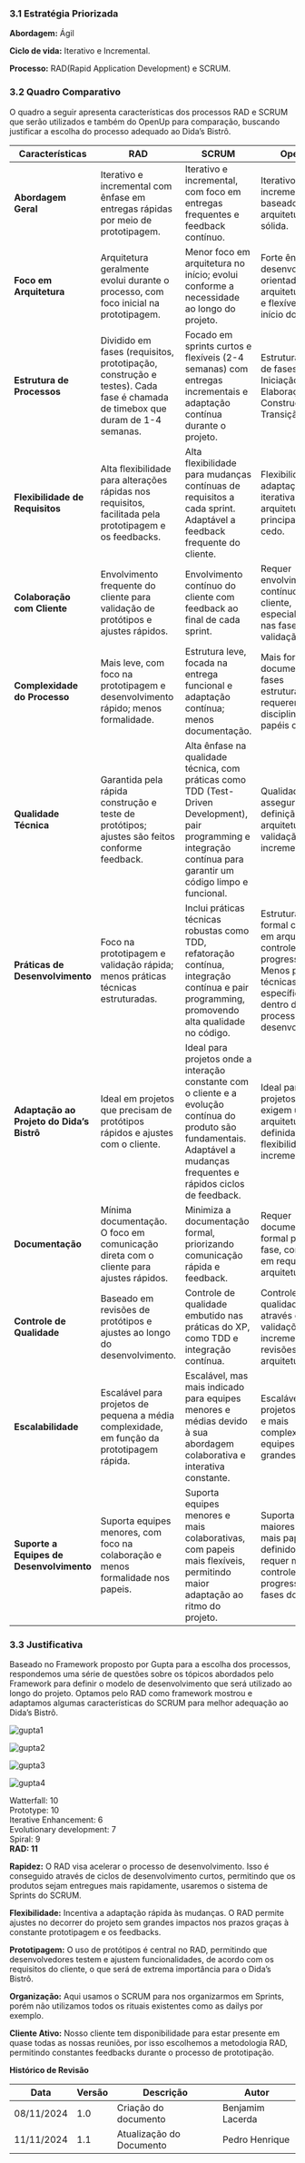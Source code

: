 ### 3.1 **Estratégia Priorizada**

**Abordagem:** Ágil

**Ciclo de vida:** Iterativo e Incremental.

**Processo:** RAD(Rapid Application Development) e SCRUM.

### 3.2 **Quadro Comparativo**

O quadro a seguir apresenta características dos processos RAD e SCRUM que serão utilizados e também do OpenUp para comparação, buscando justificar a escolha do processo adequado ao Dida’s Bistrô.

| Características            | RAD                                        | SCRUM                                      | OpenUP                                     |
|----------------------------|--------------------------------------------|--------------------------------------------|--------------------------------------------|
| **Abordagem Geral**         | Iterativo e incremental com ênfase em entregas rápidas por meio de prototipagem. | Iterativo e incremental, com foco em entregas frequentes e feedback contínuo. | Iterativo, incremental e baseado em arquitetura sólida. |
| **Foco em Arquitetura**     | Arquitetura geralmente evolui durante o processo, com foco inicial na prototipagem. | Menor foco em arquitetura no início; evolui conforme a necessidade ao longo do projeto. | Forte ênfase no desenvolvimento orientado a uma arquitetura sólida e flexível desde o início do projeto. |
| **Estrutura de Processos**  | Dividido em fases (requisitos, prototipação, construção e testes). Cada fase é chamada de timebox que duram de 1-4 semanas. | Focado em sprints curtos e flexíveis (2-4 semanas) com entregas incrementais e adaptação contínua durante o projeto. | Estrutura clara de fases: Iniciação, Elaboração, Construção e Transição. |
| **Flexibilidade de Requisitos** | Alta flexibilidade para alterações rápidas nos requisitos, facilitada pela prototipagem e os feedbacks. | Alta flexibilidade para mudanças contínuas de requisitos a cada sprint. Adaptável a feedback frequente do cliente. | Flexibilidade para adaptações iterativas, com a arquitetura principal definida cedo. |
| **Colaboração com Cliente** | Envolvimento frequente do cliente para validação de protótipos e ajustes rápidos. | Envolvimento contínuo do cliente com feedback ao final de cada sprint. | Requer envolvimento contínuo do cliente, especialmente nas fases de validação. |
| **Complexidade do Processo** | Mais leve, com foco na prototipagem e desenvolvimento rápido; menos formalidade. | Estrutura leve, focada na entrega funcional e adaptação contínua; menos documentação. | Mais formal, com documentação e fases estruturadas, requerendo disciplina e papéis claros. |
| **Qualidade Técnica**       | Garantida pela rápida construção e teste de protótipos; ajustes são feitos conforme feedback. | Alta ênfase na qualidade técnica, com práticas como TDD (Test-Driven Development), pair programming e integração contínua para garantir um código limpo e funcional. | Qualidade assegurada pela definição de arquitetura e validação incremental. |
| **Práticas de Desenvolvimento** | Foco na prototipagem e validação rápida; menos práticas técnicas estruturadas. | Inclui práticas técnicas robustas como TDD, refatoração contínua, integração contínua e pair programming, promovendo alta qualidade no código. | Estrutura mais formal com foco em arquitetura e controle de progresso. Menos práticas técnicas específicas dentro do processo de desenvolvimento. |
| **Adaptação ao Projeto do Dida’s Bistrô** | Ideal em projetos que precisam de protótipos rápidos e ajustes com o cliente. | Ideal para projetos onde a interação constante com o cliente e a evolução contínua do produto são fundamentais. Adaptável a mudanças frequentes e rápidos ciclos de feedback. | Ideal para projetos que exigem uma arquitetura bem definida, mas flexibilidade incremental. |
| **Documentação**           | Mínima documentação. O foco em comunicação direta com o cliente para ajustes rápidos. | Minimiza a documentação formal, priorizando comunicação rápida e feedback. | Requer documentação formal para cada fase, com ênfase em requisitos e arquitetura. |
| **Controle de Qualidade**  | Baseado em revisões de protótipos e ajustes ao longo do desenvolvimento. | Controle de qualidade embutido nas práticas do XP, como TDD e integração contínua. | Controle de qualidade através de validações incrementais e revisões de arquitetura. |
| **Escalabilidade**         | Escalável para projetos de pequena a média complexidade, em função da prototipagem rápida. | Escalável, mas mais indicado para equipes menores e médias devido à sua abordagem colaborativa e interativa constante. | Escalável para projetos maiores e mais complexos, com equipes médias a grandes. |
| **Suporte a Equipes de Desenvolvimento** | Suporta equipes menores, com foco na colaboração e menos formalidade nos papeis. | Suporta equipes menores e mais colaborativas, com papeis mais flexíveis, permitindo maior adaptação ao ritmo do projeto. | Suporta equipes maiores e com mais papeis definidos, pois requer mais controle sobre o progresso e as fases do projeto. |


### 3.3 **Justificativa**

Baseado no Framework proposto por Gupta para a escolha dos processos, respondemos uma série de questões sobre os tópicos abordados pelo Framework para definir o modelo de desenvolvimento que será utilizado ao longo do projeto. Optamos pelo RAD como framework mostrou e adaptamos algumas características do SCRUM para melhor adequação ao Dida’s Bistrô.

![gupta1](/imagens/gupta1.jpeg)

![gupta2](/imagens/gupta2.jpeg)

![gupta3](/imagens/gupta3.jpeg)

![gupta4](/imagens/gupta4.jpeg)


Watterfall: 10<Br>
Prototype: 10<br>
Iterative Enhancement: 6<br>
Evolutionary development: 7<Br>
Spiral: 9<br>
**RAD: 11** 

**Rapidez:**
O RAD visa acelerar o processo de desenvolvimento. Isso é conseguido através de ciclos de desenvolvimento curtos, permitindo que os produtos sejam entregues mais rapidamente, usaremos o sistema de Sprints do SCRUM.

**Flexibilidade:**
Incentiva a adaptação rápida às mudanças. O RAD permite ajustes no decorrer do projeto sem grandes impactos nos prazos graças à constante prototipagem e os feedbacks.

**Prototipagem:**
O uso de protótipos é central no RAD, permitindo que desenvolvedores testem e ajustem funcionalidades, de acordo com os requisitos do cliente, o que será de extrema importância para o Dida’s Bistrô.

**Organização:**
Aqui usamos o SCRUM para nos organizarmos em Sprints, porém não utilizamos todos os rituais existentes como as dailys por exemplo.

**Cliente Ativo:**
Nosso cliente tem disponibilidade para estar presente em quase todas as nossas reuniões, por isso escolhemos a metodologia RAD, permitindo constantes feedbacks durante o processo de prototipação.



**Histórico de Revisão**

| **Data**   | **Versão** | **Descrição**                                                                         | **Autor**                                                                 |
| ---------- | ---------- | ------------------------------------------------------------------------------------- | ------------------------------------------------------------------------- |
| 08/11/2024 | 1\.0 | Criação do documento | Benjamim Lacerda |
| 11/11/2024 | 1\.1 | Atualização do Documento | Pedro Henrique |
